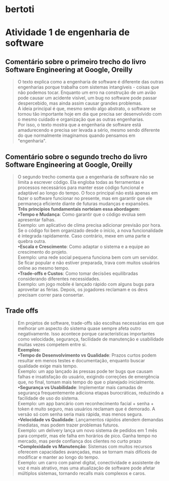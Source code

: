 # bertoti
# Atividade 1 de engenharia de software
## Comentário sobre o primeiro trecho do livro Software Engineering at Google, Oreilly
>O texto explica como a engenharia de software é diferente das outras engenharias porque trabalha com sistemas intangíveis - coisas que não podemos tocar. Enquanto um erro na construção de um avião pode causar um acidente visível, um bug no software pode passar despercebido, mas ainda assim causar grandes problemas. <br>
A ideia principal é que, mesmo sendo algo abstrato, o software se tornou tão importante hoje em dia que precisa ser desenvolvido com o mesmo cuidado e organização que as outras engenharias. <br>Por isso, o texto mostra que a engenharia de software está amadurecendo e precisa ser levada a sério, mesmo sendo diferente do que normalmente imaginamos quando pensamos em "engenharia".

## Comentário sobre o segundo trecho do livro Software Engineering at Google, Oreilly
>O segundo trecho comenta que a engenharia de software não se limita a escrever código. Ela engloba todas as ferramentas e processos necessários para manter esse código funcional e adaptável ao longo do tempo. O foco principal não está apenas em fazer o software funcionar no presente, mas em garantir que ele permaneça eficiente diante de futuras mudanças e expansões. <br>
**Três princípios fundamentais norteiam essa abordagem:** <br>
**•Tempo e Mudança**: Como garantir que o código evolua sem apresentar falhas. <br>Exemplo: um aplicativo de clima precisa adicionar previsão por hora. Se o código foi bem organizado desde o início, a nova funcionalidade é integrada rapidamente. Caso contrário, mexe em uma parte e quebra outra. <br>
**•Escala e Crescimento**: Como adaptar o sistema e a equipe ao crescimento do projeto. <br>Exemplo: uma rede social pequena funciona bem com um servidor. Se ficar popular e não estiver preparada, trava com muitos usuários online ao mesmo tempo. <br>
**•Trade-offs e Custos**: Como tomar decisões equilibradas considerando diferentes necessidades. <br>Exemplo: um jogo mobile é lançado rápido com alguns bugs para aproveitar as férias. Depois, os jogadores reclamam e os devs precisam correr para consertar.

## Trade offs
>Em projetos de software, trade-offs são escolhas necessárias em que melhorar um aspecto do sistema quase sempre afeta outro negativamente. Isso acontece porque características importantes como velocidade, segurança, facilidade de manutenção e usabilidade muitas vezes competem entre si. <br>
**Exemplos:** <br>
**•Tempo de Desenvolvimento vs Qualidade**: Prazos curtos podem resultar em menos testes e documentação, enquanto buscar qualidade exige mais tempo. <br> Exemplo: um app lançado às pressas pode ter bugs que causam falhas e insatisfação do usuário, exigindo correções de emergência que, no final, tomam mais tempo do que o planejado inicialmente. <br>
**•Segurança vs Usabilidade**: Implementar mais camadas de segurança frequentemente adiciona etapas burocráticas, reduzindo a facilidade de uso do sistema. <br>Exemplo: um app bancário com reconhecimento facial + senha + token é muito seguro, mas usuários reclamam que é demorado. A versão só com senha seria mais rápida, mas menos segura. <br>
**•Velocidade vs Qualidade**: Lançamentos rápidos atendem demandas imediatas, mas podem trazer problemas futuros. <br>Exemplo: um delivery lança um novo sistema de pedidos em 1 mês para competir, mas ele falha em horários de pico. Ganha tempo no mercado, mas perde confiança dos clientes no curto prazo <br>
**•Complexidade vs Manutenção**: Sistemas com muitos recursos oferecem capacidades avançadas, mas se tornam mais difíceis de modificar e manter ao longo do tempo. <br>Exemplo: um carro com painel digital, conectividade e assistente de voz é mais atrativo, mas uma atualização de software pode afetar múltiplos sistemas, tornando recalls mais complexos e caros.
